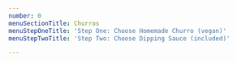 ```yaml
---
number: 0
menuSectionTitle: Churros
menuStepOneTitle: 'Step One: Choose Homemade Churro (vegan)'
menuStepTwoTitle: 'Step Two: Choose Dipping Sauce (included)'

---
```

